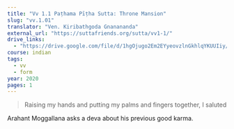```yaml
---
title: "Vv 1.1 Paṭhama Pīṭha Sutta: Throne Mansion"
slug: "vv.1.01"
translator: "Ven. Kiribathgoda Gnanananda"
external_url: "https://suttafriends.org/sutta/vv1-1/"
drive_links:
  - "https://drive.google.com/file/d/1hgOjugo2Em2EYyeovzlnGkhlqYKUUIiy/view?usp=drivesdk"
course: indian
tags:
  - vv
  - form
year: 2020
pages: 1
---
```


> Raising my hands and putting my palms and fingers together, I saluted

Arahant Moggallana asks a deva about his previous good karma.

